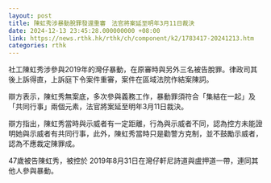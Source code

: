 ```yaml
---
layout: post
title: 陳虹秀涉暴動脫罪發還重審　法官將案延至明年3月11日裁決
date: 2024-12-13 23:45:28.000000000 +08:00
link: https://news.rthk.hk/rthk/ch/component/k2/1783417-20241213.htm
categories: rthk
---
```


社工陳虹秀涉參與2019年的灣仔暴動，在原審時與另外三名被告脫罪。律政司其後上訴得直，上訴庭下令案件重審，案件在區域法院作結案陳詞。

辯方表示，陳虹秀無案底，多次參與義務工作，暴動罪須符合「集結在一起」及「共同行事」兩個元素，法官將案延至明年3月11日裁決。

辯方指出，陳虹秀當時與示威者有一定距離，行為與示威者不同，認為控方未能證明她與示威者有共同行事，此外，陳虹秀當時只是勸警方克制，並不鼓勵示威者，認為不應裁定陳罪成。

47歲被告陳虹秀，被控於 2019年8月31日在灣仔軒尼詩道與盧押道一帶，連同其他人參與暴動。
